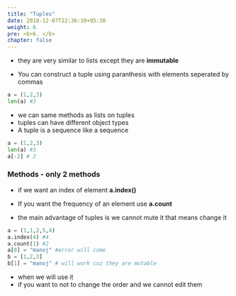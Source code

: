 ```yaml
---
title: "Tuples"
date: 2018-12-07T22:36:10+05:30
weight: 6
pre: <b>6. </b>
chapter: false
---
```


- they are very similar to lists except they are __immutable__

- You can construct a tuple  using paranthesis with elements seperated by commas

```python
a = (1,2,3)
len(a) #3
```
- we can same methods as lists on tuples
- tuples can have different object types
- A tuple is a sequence like a sequence

```python
a = (1,2,3)
len(a) #3
a[-2] # 2

```
### Methods - only 2 methods
- if we want an index of element    __a.index()__
- If you want the frequency of an element use __a.count__


- the main advantage of tuples is we cannot mute it that means change it
```python
a = (1,1,2,5,4)
a.index(4) #4
a.count(1) #2
a[0] = "manoj" #error will come
b = [1,2,3] 
b[1] = "manoj" # will work coz they are mutable
```
- when we will use it
- if you want to not to change the order and we cannot edit them